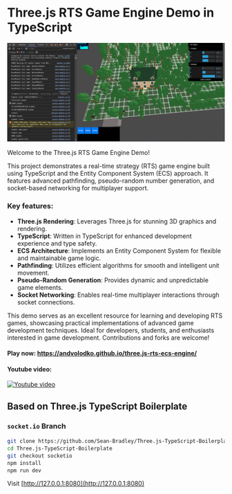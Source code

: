 # Three.js RTS Game Engine Demo in TypeScript

![Example Image](three.js_rts_ecs_demo_engine.png )

Welcome to the Three.js RTS Game Engine Demo! 

This project demonstrates a real-time strategy (RTS) game engine built using TypeScript and the Entity Component System (ECS) approach. It features advanced pathfinding, pseudo-random number generation, and socket-based networking for multiplayer support.

### Key features:

- **Three.js Rendering**: Leverages Three.js for stunning 3D graphics and rendering.
- **TypeScript**: Written in TypeScript for enhanced development experience and type safety.
- **ECS Architecture**: Implements an Entity Component System for flexible and maintainable game logic.
- **Pathfinding**: Utilizes efficient algorithms for smooth and intelligent unit movement.
- **Pseudo-Random Generation**: Provides dynamic and unpredictable game elements.
- **Socket Networking**: Enables real-time multiplayer interactions through socket connections.

This demo serves as an excellent resource for learning and developing RTS games, showcasing practical implementations of advanced game development techniques. Ideal for developers, students, and enthusiasts interested in game development. Contributions and forks are welcome!

#### Play now: https://andvolodko.github.io/three.js-rts-ecs-engine/

#### Youtube video:
[![Youtube video](https://img.youtube.com/vi/wHRVM1l9GCs/0.jpg)](https://www.youtube.com/watch?v=wHRVM1l9GCs)

## Based on Three.js TypeScript Boilerplate

### `socket.io` Branch

```bash
git clone https://github.com/Sean-Bradley/Three.js-TypeScript-Boilerplate.git
cd Three.js-TypeScript-Boilerplate
git checkout socketio
npm install
npm run dev
```

Visit [http://127.0.0.1:8080](http://127.0.0.1:8080)
